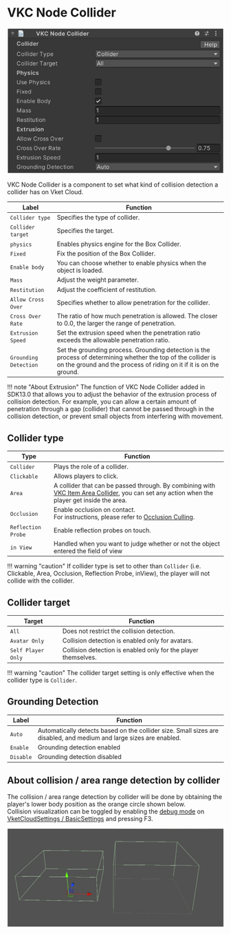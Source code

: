 # VKC Node Collider

![VKCNodeCollider_1](img/VKCNodeCollider_1.jpg)

VKC Node Collider is a component to set what kind of collision detection a collider has on Vket Cloud.

| Label | Function |
| ---- | ---- |
| `Collider type` | Specifies the type of collider. |
| `Collider target` | Specifies the target. |
| `physics` | Enables physics engine for the Box Collider. |
| `Fixed` | Fix the position of the Box Collider. |
| `Enable body` | You can choose whether to enable physics when the object is loaded. |
| `Mass` | Adjust the weight parameter. |
| `Restitution` | Adjust the coefficient of restitution. |
| `Allow Cross Over` | Specifies whether to allow penetration for the collider. |
| `Cross Over Rate` | The ratio of how much penetration is allowed. The closer to 0.0, the larger the range of penetration. |
| `Extrusion Speed` | Set the extrusion speed when the penetration ratio exceeds the allowable penetration ratio. |
| `Grounding Detection` | Set the grounding process. Grounding detection is the process of determining whether the top of the collider is on the ground and the process of riding on it if it is on the ground. |

!!! note "About Extrusion"
    The function of VKC Node Collider added in SDK13.0 that allows you to adjust the behavior of the extrusion process of collision detection.
    For example, you can allow a certain amount of penetration through a gap (collider) that cannot be passed through in the collision detection, or prevent small objects from interfering with movement.

## Collider type

| Type | Function |
| ---- | ---- |
| `Collider` | Plays the role of a collider. |
| `Clickable` | Allows players to click. |
| `Area` | A collider that can be passed through. By combining with [VKC Item Area Collider](./VKCItemAreaCollider.md), you can set any action when the player get inside the area. |
| `Occlusion` | Enable occlusion on contact. <br> For instructions, please refer to [Occlusion Culling](../WorldOptimization/OcclusionCulling.md).  |
| `Reflection Probe` | Enable reflection probes on touch. |
| `in View` | Handled when you want to judge whether or not the object entered the field of view |

!!! warning "caution"
    If collider type is set to other than `Collider` (i.e. Clickable, Area, Occlusion, Reflection Probe, inView), the player will not collide with the collider.

## Collider target

| Target | Function |
| ---- | ---- |
| `All` | Does not restrict the collision detection. |
| `Avatar Only` | Collision detection is enabled only for avatars. |
| `Self Player Only` | Collision detection is enabled only for the player themselves. |

!!! warning "caution"
    The collider target setting is only effective when the collider type is `Collider`.
    
## Grounding Detection

| Label | Function |
| ---- | ---- |
| `Auto` | Automatically detects based on the collider size. Small sizes are disabled, and medium and large sizes are enabled. |
| `Enable` | Grounding detection enabled |
| `Disable` | Grounding detection disabled |

## About collision / area range detection by collider

The collision / area range detection by collider will be done by obtaining the player's lower body position as the orange circle shown below.<br>
Collision visualization can be toggled by enabling the [debug mode](../WorldEditingTips/DebugMode.md#f3-display-collision) on [VketCloudSettings / BasicSettings](../VketCloudSettings/BasicSettings.md) and pressing F3.

![HEOCollider_2](img/VKCItemAreaCollider_03.jpg)
